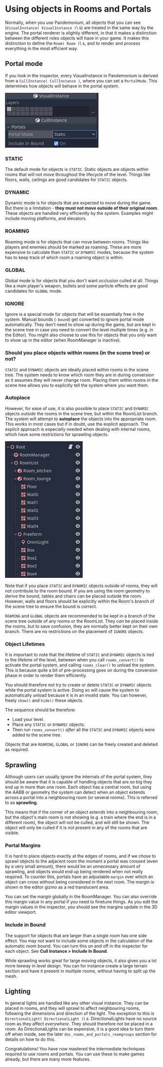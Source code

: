 
# Using objects in Rooms and Portals

Normally, when you use Pandemonium, all objects that you can see (`VisualInstance( VisualInstance )`\ s) are treated in the same way by the engine. The portal renderer is slightly different, in that it makes a distinction between the different roles objects will have in your game. It makes this distinction to define the `Room( Room )`\ s, and to render and process everything in the most efficient way.

## Portal mode

If you look in the inspector, every VisualInstance in Pandemonium is derived from a `CullInstance( CullInstance )`, where you can set a `PortalMode`. This determines how objects will behave in the portal system.

![](img/cull_instance.png)

### STATIC

The default mode for objects is `STATIC`. Static objects are objects within rooms that will not move throughout the lifecycle of the level. Things like floors, walls, ceilings are good candidates for `STATIC` objects.

### DYNAMIC

Dynamic mode is for objects that are expected to move during the game. But there is a limitation - **they must not move outside of their original room**. These objects are handled very efficiently by the system. Examples might include moving platforms, and elevators.

### ROAMING

Roaming mode is for objects that can move between rooms. Things like players and enemies should be marked as roaming. These are more expensive to calculate than `STATIC` or `DYNAMIC` modes, because the system has to keep track of which room a roaming object is within.

### GLOBAL

Global mode is for objects that you don't want occlusion culled at all. Things like a main player's weapon, bullets and some particle effects are good candidates for `GLOBAL` mode.

### IGNORE

Ignore is a special mode for objects that will be essentially free in the system. Manual bounds (`-bound`) get converted to ignore portal mode automatically. They don't need to show up during the game, but are kept in the scene tree in case you need to convert the level multiple times (e.g. in the Editor). You might also choose to use this for objects that you *only* want to show up in the editor (when RoomManager is inactive).

### Should you place objects within rooms (in the scene tree) or not?

`STATIC` and `DYNAMIC` objects are ideally placed within rooms in the scene tree. The system needs to know which room they are in during conversion as it assumes they will never change room. Placing them within rooms in the scene tree allows you to explicitly tell the system where you want them.

### Autoplace

However, for ease of use, it is also possible to place `STATIC` and `DYNAMIC` objects *outside* the rooms in the scene tree, but within the RoomList branch. The system will attempt to **autoplace** the objects into the appropriate room. This works in most cases but if in doubt, use the explicit approach. The explicit approach is especially needed when dealing with internal rooms, which have some restrictions for sprawling objects.

![](img/freeform.png)

Note that if you place `STATIC` and `DYNAMIC` objects outside of rooms, they will not contribute to the room bound. If you are using the room geometry to derive the bound, tables and chairs can be placed outside the room. However, walls and floors should be explicitly within the Room's branch of the scene tree to ensure the bound is correct.

`ROAMING` and `GLOBAL` objects are recommended to be kept in a branch of the scene tree outside of any rooms or the RoomList. They *can* be placed inside the rooms, but to save confusion, they are normally better kept on their own branch. There are no restrictions on the placement of `IGNORE` objects.

### Object Lifetimes

It is important to note that the lifetime of `STATIC` and `DYNAMIC` objects is tied to the lifetime of the level, between when you call `rooms_convert()` to activate the portal system, and calling `rooms_clear()` to unload the system. This is because quite a bit of pre-processing goes on during the conversion phase in order to render them efficiently.

You should therefore not try to create or delete `STATIC` or `DYNAMIC` objects while the portal system is active. Doing so will cause the system to automatically unload because it is in an invalid state. You can however, freely `show()` and `hide()` these objects.

The sequence should be therefore:

- Load your level.
- Place any `STATIC` or `DYNAMIC` objects.
- Then run `rooms_convert()` *after* all the `STATIC` and `DYNAMIC` objects were added to the scene tree.

Objects that are `ROAMING`, `GLOBAL` or `IGNORE` can be freely created and deleted as required.

## Sprawling

Although users can usually ignore the internals of the portal system, they should be aware that it is capable of handling objects that are so big they end up in more than one room. Each object has a central room, but using the AABB or geometry the system can detect when an object extends across a portal into a neighbouring room (or several rooms). This is referred to as **sprawling**.

This means that if the corner of an object extends into a neighbouring room, but the object's main room is not showing (e.g. a train where the end is in a different room), the object will not be culled, and will still be shown. The object will only be culled if it is not present in any of the rooms that are visible.

### Portal Margins

It is hard to place objects exactly at the edges of rooms, and if we chose to sprawl objects to the adjacent room the moment a portal was crossed (even by a very small amount), there would be an unnecessary amount of sprawling, and objects would end up being rendered when not really required. To counter this, portals have an adjustable `margin` over which an object can cross without being considered in the next room. The margin is shown in the editor gizmo as a red translucent area.

You can set the margin globally in the RoomManager. You can also override this margin value in any portal if you need to finetune things. As you edit the margin values in the inspector, you should see the margins update in the 3D editor viewport.

### Include in Bound

The support for objects that are larger than a single room has one side effect. You may not want to include some objects in the calculation of the automatic room bound. You can turn this on and off in the inspector for each object. See **Cull Instance > Include In Bound**.

While sprawling works great for large moving objects, it also gives you a lot more leeway in level design. You can for instance create a large terrain section and have it present in multiple rooms, without having to split up the mesh.

## Lighting

In general lights are handled like any other visual instance. They can be placed in rooms, and they will sprawl to affect neighbouring rooms, following the dimensions and direction of the light. The exception to this is `DirectionalLight( DirectionalLight )`\ s. DirectionalLights have no source room as they affect *everywhere*. They should therefore not be placed in a room. As DirectionalLights can be expensive, it is a good idea to turn them off when inside, see the later `doc_rooms_and_portals_roomgroups` section for details on how to do this.

Congratulations! You have now mastered the intermediate techniques required to use rooms and portals. You can use these to make games already, but there are many more features.
